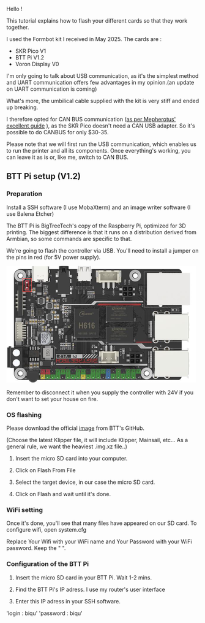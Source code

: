 Hello !

This tutorial explains how to flash your different cards so that they work together.

I used the Formbot kit I received in May 2025. The cards are :
  - SKR Pico V1
  - BTT Pi V1.2
  - Voron Display V0

I'm only going to talk about USB communication, as it's the simplest method and UART communication offers few advantages in my opinion.(an update on UART communication is coming)

What's more, the umbilical cable supplied with the kit is very stiff and ended up breaking.

I therefore opted for CAN BUS communication ([as per Mepherotus' excellent guide](https://github.com/rootiest/zippy_guides/blob/main/guides/pico_can.md)
), as the SKR Pico doesn't need a CAN USB adapter. So it's possible to do CANBUS for only $30-35.

Please note that we will first run the USB communication, which enables us to run the printer and all its components. Once everything's working, you can leave it as is or, like me, switch to CAN BUS.

## BTT Pi setup (V1.2)

### Preparation

Install a SSH software (I use MobaXterm) and an image writer software (I use Balena Etcher)

The BTT Pi is BigTreeTech's copy of the Raspberry Pi, optimized for 3D printing. The biggest difference is that it runs on a distribution derived from Armbian, so some commands are specific to that.

We're going to flash the controller via USB. You'll need to install a jumper on the pins in red (for 5V power supply).

![5V Jumper](Images/BTT-5V-JUMPER.png)

Remember to disconnect it when you supply the controller with 24V if you don't want to set your house on fire.

### OS flashing

Please download the official [image](https://github.com/bigtreetech/CB1/releases) from BTT's GitHub.

(Choose the latest Klipper file, it will include Klipper, Mainsail, etc... As a general rule, we want the heaviest .img.xz file..)

1) Insert the micro SD card into your computer.

2) Click on Flash From File

3) Select the target device, in our case the micro SD card.

4) Click on Flash and wait until it's done.

### WiFi setting

Once it's done, you'll see that many files have appeared on our SD card. To configure wifi, open system.cfg

Replace Your Wifi with your WiFi name and Your Password with your WiFi password. Keep the " ".

### Configuration of the BTT Pi

1) Insert the micro SD card in your BTT Pi. Wait 1-2 mins.

2) Find the BTT Pi's IP adress. I use my router's user interface

3) Enter this IP adress in your SSH software.

'login : biqu'
'password : biqu'

